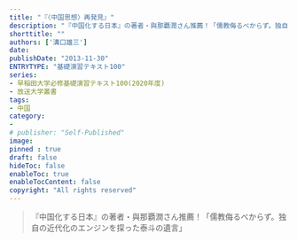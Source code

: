 ```yaml
---
title: "『〈中国思想〉再発見』"
description: "『中国化する日本』の著者・與那覇潤さん推薦！「儒教侮るべからず。独自の近代化のエンジンを探った泰斗の遺言」"
shorttitle: ""
authors: ['溝口雄三']
date: 
publishDate: "2013-11-30"
ENTRYTYPE: "基礎演習テキスト100"
series:
- 早稲田大学必修基礎演習テキスト100(2020年度)
- 放送大学叢書
tags: 
- 中国
category: 
- 
# publisher: "Self-Published"
image: 
pinned : true
draft: false
hideToc: false
enableToc: true
enableTocContent: false
copyright: "All rights reserved"
---
```


>『中国化する日本』の著者・與那覇潤さん推薦！「儒教侮るべからず。独自の近代化のエンジンを探った泰斗の遺言」
